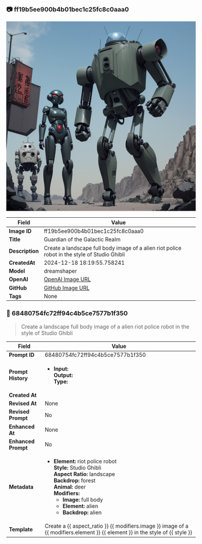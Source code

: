 

### 📷 ff19b5ee900b4b01bec1c25fc8c0aaa0 


![data.id](./ff19b5ee900b4b01bec1c25fc8c0aaa0.jpg)


| Field          | Value                                                                                                                     |
|----------------|---------------------------------------------------------------------------------------------------------------------------|
| **Image ID**             | ff19b5ee900b4b01bec1c25fc8c0aaa0                                                                                                             |
| **Title**           | Guardian of the Galactic Realm                                                                                                       |
| **Description**           | Create a landscape full body image of a alien riot police robot in the style of Studio Ghibli                                                                                                       |
| **CreatedAt**        | 2024-12-18 18:19:55.758241                                                                                                        |
| **Model**        | dreamshaper                                                                                                        |
| **OpenAI**         | [OpenAI Image URL](http://192.168.1.85:8081/generated-images/b641918886804.png)                                                                                |
| **GitHub**         | [GitHub Image URL](https://raw.githubusercontent.com/Caneta-Silva/weeb/refs/heads/main/images/ff19b5ee900b4b01bec1c25fc8c0aaa0/ff19b5ee900b4b01bec1c25fc8c0aaa0.jpg)                                                                                |
| **Tags**       | None                                                                                                                   |

### 📜 68480754fc72ff94c4b5ce7577b1f350

> Create a landscape full body image of a alien riot police robot in the style of Studio Ghibli

| Field          | Value                                                                                                                                                                      |
|----------------|----------------------------------------------------------------------------------------------------------------------------------------------------------------------------|
| **Prompt ID**  | 68480754fc72ff94c4b5ce7577b1f350                                                                                                                                                            |
| **Prompt History** | <ul><li>**Input:**  <br> **Output:**  <br> **Type:** </li></ul> |
| **Created At** |                                                                                                                                                    |
| **Revised At** | None                                                                                                                                                   |
| **Revised Prompt** | No                                                                                                                                                                      |
| **Enhanced At** | None                                                                                                                                                  |
| **Enhanced Prompt** | No                                                                                                                                                                    |
| **Metadata**   | <ul><li>**Element:** riot police robot <br> **Style:** Studio Ghibli <br> **Aspect Ratio:** landscape <br> **Backdrop:** forest <br> **Animal:** deer <br> **Modifiers:**<ul><li>**Image:** full body</li><li>**Element:** alien</li><li>**Backdrop:** alien</li></ul></li></ul> |
| **Template**   | Create a {{ aspect_ratio }} {{ modifiers.image }} image of a {{ modifiers.element }} {{ element }} in the style of {{ style }}                                                                                                                                           |


